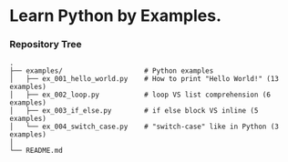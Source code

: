 Learn Python by Examples.
=========================

### Repository Tree

    .
    ├── examples/                    # Python examples
    │   ├── ex_001_hello_world.py    # How to print "Hello World!" (13 examples)
    │   ├── ex_002_loop.py           # loop VS list comprehension (6 examples)  
    │   ├── ex_003_if_else.py        # if else block VS inline (5 examples)  
    │   └── ex_004_switch_case.py    # "switch-case" like in Python (3 examples)    
    │                  
    └── README.md
